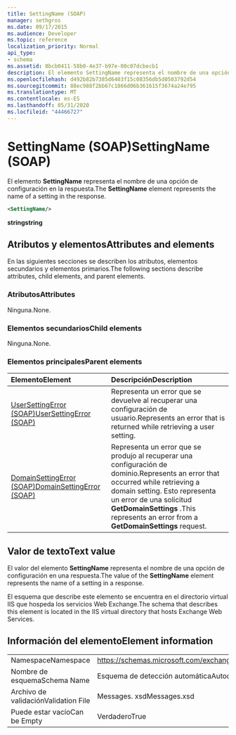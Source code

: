 ```yaml
---
title: SettingName (SOAP)
manager: sethgros
ms.date: 09/17/2015
ms.audience: Developer
ms.topic: reference
localization_priority: Normal
api_type:
- schema
ms.assetid: 8bcb0411-58b0-4e37-b97e-00c07dcbecb1
description: El elemento SettingName representa el nombre de una opción de configuración en la respuesta.
ms.openlocfilehash: d492b82b7385d6403f15c08356db5d0503792d54
ms.sourcegitcommit: 88ec988f2bb67c1866d06b361615f3674a24e795
ms.translationtype: MT
ms.contentlocale: es-ES
ms.lasthandoff: 05/31/2020
ms.locfileid: "44466727"
---
```

# <a name="settingname-soap"></a><span data-ttu-id="3e5b4-103">SettingName (SOAP)</span><span class="sxs-lookup"><span data-stu-id="3e5b4-103">SettingName (SOAP)</span></span>

<span data-ttu-id="3e5b4-104">El elemento **SettingName** representa el nombre de una opción de configuración en la respuesta.</span><span class="sxs-lookup"><span data-stu-id="3e5b4-104">The **SettingName** element represents the name of a setting in the response.</span></span> 
  
```XML
<SettingName/>
```

 <span data-ttu-id="3e5b4-105">**string**</span><span class="sxs-lookup"><span data-stu-id="3e5b4-105">**string**</span></span>
## <a name="attributes-and-elements"></a><span data-ttu-id="3e5b4-106">Atributos y elementos</span><span class="sxs-lookup"><span data-stu-id="3e5b4-106">Attributes and elements</span></span>

<span data-ttu-id="3e5b4-107">En las siguientes secciones se describen los atributos, elementos secundarios y elementos primarios.</span><span class="sxs-lookup"><span data-stu-id="3e5b4-107">The following sections describe attributes, child elements, and parent elements.</span></span>
  
### <a name="attributes"></a><span data-ttu-id="3e5b4-108">Atributos</span><span class="sxs-lookup"><span data-stu-id="3e5b4-108">Attributes</span></span>

<span data-ttu-id="3e5b4-109">Ninguna.</span><span class="sxs-lookup"><span data-stu-id="3e5b4-109">None.</span></span>
  
### <a name="child-elements"></a><span data-ttu-id="3e5b4-110">Elementos secundarios</span><span class="sxs-lookup"><span data-stu-id="3e5b4-110">Child elements</span></span>

<span data-ttu-id="3e5b4-111">Ninguna.</span><span class="sxs-lookup"><span data-stu-id="3e5b4-111">None.</span></span>
  
### <a name="parent-elements"></a><span data-ttu-id="3e5b4-112">Elementos principales</span><span class="sxs-lookup"><span data-stu-id="3e5b4-112">Parent elements</span></span>

|<span data-ttu-id="3e5b4-113">**Elemento**</span><span class="sxs-lookup"><span data-stu-id="3e5b4-113">**Element**</span></span>|<span data-ttu-id="3e5b4-114">**Descripción**</span><span class="sxs-lookup"><span data-stu-id="3e5b4-114">**Description**</span></span>|
|:-----|:-----|
|[<span data-ttu-id="3e5b4-115">UserSettingError (SOAP)</span><span class="sxs-lookup"><span data-stu-id="3e5b4-115">UserSettingError (SOAP)</span></span>](usersettingerror-soap.md) <br/> |<span data-ttu-id="3e5b4-116">Representa un error que se devuelve al recuperar una configuración de usuario.</span><span class="sxs-lookup"><span data-stu-id="3e5b4-116">Represents an error that is returned while retrieving a user setting.</span></span>  <br/> |
|[<span data-ttu-id="3e5b4-117">DomainSettingError (SOAP)</span><span class="sxs-lookup"><span data-stu-id="3e5b4-117">DomainSettingError (SOAP)</span></span>](domainsettingerror-soap.md) <br/> |<span data-ttu-id="3e5b4-118">Representa un error que se produjo al recuperar una configuración de dominio.</span><span class="sxs-lookup"><span data-stu-id="3e5b4-118">Represents an error that occurred while retrieving a domain setting.</span></span> <span data-ttu-id="3e5b4-119">Esto representa un error de una solicitud **GetDomainSettings** .</span><span class="sxs-lookup"><span data-stu-id="3e5b4-119">This represents an error from a **GetDomainSettings** request.</span></span>  <br/> |
   
## <a name="text-value"></a><span data-ttu-id="3e5b4-120">Valor de texto</span><span class="sxs-lookup"><span data-stu-id="3e5b4-120">Text value</span></span>

<span data-ttu-id="3e5b4-121">El valor del elemento **SettingName** representa el nombre de una opción de configuración en una respuesta.</span><span class="sxs-lookup"><span data-stu-id="3e5b4-121">The value of the **SettingName** element represents the name of a setting in a response.</span></span> 
  
<span data-ttu-id="3e5b4-122">El esquema que describe este elemento se encuentra en el directorio virtual IIS que hospeda los servicios Web Exchange.</span><span class="sxs-lookup"><span data-stu-id="3e5b4-122">The schema that describes this element is located in the IIS virtual directory that hosts Exchange Web Services.</span></span>
  
## <a name="element-information"></a><span data-ttu-id="3e5b4-123">Información del elemento</span><span class="sxs-lookup"><span data-stu-id="3e5b4-123">Element information</span></span>

|||
|:-----|:-----|
|<span data-ttu-id="3e5b4-124">Namespace</span><span class="sxs-lookup"><span data-stu-id="3e5b4-124">Namespace</span></span>  <br/> |https://schemas.microsoft.com/exchange/2010/Autodiscover  <br/> |
|<span data-ttu-id="3e5b4-125">Nombre de esquema</span><span class="sxs-lookup"><span data-stu-id="3e5b4-125">Schema Name</span></span>  <br/> |<span data-ttu-id="3e5b4-126">Esquema de detección automática</span><span class="sxs-lookup"><span data-stu-id="3e5b4-126">Autodiscover schema</span></span>  <br/> |
|<span data-ttu-id="3e5b4-127">Archivo de validación</span><span class="sxs-lookup"><span data-stu-id="3e5b4-127">Validation File</span></span>  <br/> |<span data-ttu-id="3e5b4-128">Messages. xsd</span><span class="sxs-lookup"><span data-stu-id="3e5b4-128">Messages.xsd</span></span>  <br/> |
|<span data-ttu-id="3e5b4-129">Puede estar vacío</span><span class="sxs-lookup"><span data-stu-id="3e5b4-129">Can be Empty</span></span>  <br/> |<span data-ttu-id="3e5b4-130">Verdadero</span><span class="sxs-lookup"><span data-stu-id="3e5b4-130">True</span></span>  <br/> |
   

